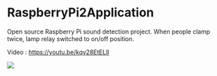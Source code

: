 # RaspberryPi2Application
Open source Raspberry Pi sound detection project. When people clamp twice, lamp relay switched to on/off position.

Video : https://youtu.be/kqy28EtELlI

<img src="https://lh3.googleusercontent.com/f-q9NCaJphOkmdWpdJlHDBUBKwx0kWxanAtJPKx0BFtNxtA9WD9dXWYRNAYMZCkrXgnEQCMPiNYQ84w=w1920-h974-rw"/>
<div>
